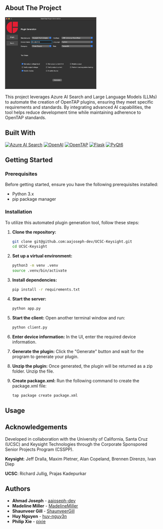 ## About The Project

<img src="/assets/project-screenshot.png" alt="Alt text" width="300" />

This project leverages Azure AI Search and Large Language Models (LLMs) to automate the creation of OpenTAP plugins, ensuring they meet specific requirements and standards. By integrating advanced AI capabilities, the tool helps reduce development time while maintaining adherence to OpenTAP standards.

## Built With
[![Azure AI Search](https://img.shields.io/badge/Azure%20AI%20Search-0078D4?style=for-the-badge&logo=microsoft&logoColor=white)](https://azure.microsoft.com/en-us/services/search/)
[![OpenAI](https://img.shields.io/badge/OpenAI-412991?style=for-the-badge&logo=openai&logoColor=white)](https://www.openai.com/)
[![OpenTAP](https://img.shields.io/badge/OpenTAP-FF6F61?style=for-the-badge&logo=openstack&logoColor=white)](https://opentap.io/)
[![Flask](https://img.shields.io/badge/Flask-000000?style=for-the-badge&logo=flask&logoColor=white)](https://flask.palletsprojects.com/)
[![PyQt6](https://img.shields.io/badge/PyQt6-41CD52?style=for-the-badge&logo=qt&logoColor=white)](https://riverbankcomputing.com/software/pyqt/intro)


## Getting Started

### Prerequisites
Before getting started, ensure you have the following prerequisites installed:
- Python 3.x
- pip package manager

### Installation
To utilize this automated plugin generation tool, follow these steps:

1. **Clone the repository:**
    ```bash
    git clone git@github.com:aajoseph-dev/UCSC-Keysight.git
    cd UCSC-Keysight
    ```

2. **Set up a virtual environment:**
    ```bash
    python3 -m venv .venv
    source .venv/bin/activate
    ```

3. **Install dependencies:**
    ```bash
    pip install -r requirements.txt
    ```

4. **Start the server:**
    ```bash
    python app.py
    ```

5. **Start the client:**
    Open another terminal window and run:
    ```bash
    python client.py
    ```

6. **Enter device information:**
    In the UI, enter the required device information.

7. **Generate the plugin:**
    Click the "Generate" button and wait for the program to generate your plugin.

8. **Unzip the plugin:**
    Once generated, the plugin will be returned as a zip folder. Unzip the file.

9. **Create package.xml:**
    Run the following command to create the package.xml file:
    ```bash
    tap package create package.xml
    ```

## Usage



## Acknowledgements

Developed in collaboration with the University of California, Santa Cruz (UCSC) and Keysight Technologies through the Corporate Sponspored Senior Projects Program (CSSPP).

**Keysight**: Jeff Dralla, Maxim Pletner, Alan Copeland, Brennen Direnzo, Ivan Diep

**UCSC**: Richard Jullig, Prajas Kadepurkar

## Authors

- **Ahmad Joseph** - [aajoseph-dev](https://github.com/aajoseph-dev)
- **Madeline Miller** - [MadelineMiller](https://github.com/MadelineMiller)
- **Shaunveer Gill** - [ShaunveerGill](https://github.com/ShaunveerGill)
- **Huy Nguyen** - [huy-nguy3n](https://github.com/huy-nguy3n)
- **Philip Xie** - [pjxie](https://github.com/pjxie)


